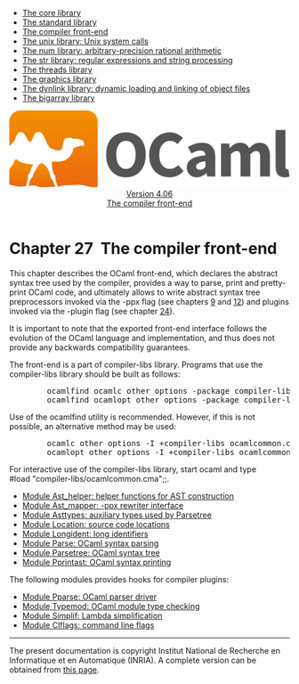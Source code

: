 <!-- ((! set title Manual !)) ((! set documentation !)) ((! set manual !)) ((! set nobreadcrumb !)) -->
<div class="manual content"><ul class="part_menu"><li><a href="core.html">The core library</a></li><li><a href="stdlib.html">The standard library</a></li><li class="active"><a href="parsing.html">The compiler front-end</a></li><li><a href="libunix.html">The unix library: Unix system calls</a></li><li><a href="libnum.html">The num library: arbitrary-precision rational arithmetic</a></li><li><a href="libstr.html">The str library: regular expressions and string processing</a></li><li><a href="libthreads.html">The threads library</a></li><li><a href="libgraph.html">The graphics library</a></li><li><a href="libdynlink.html">The dynlink library: dynamic loading and linking of object files</a></li><li><a href="libbigarray.html">The bigarray library</a></li></ul><header><nav class="toc brand"><a class="brand" href="https://ocaml.org/"><img src="colour-logo-gray.svg" class="svg" alt="OCaml"></a></nav><nav class="toc"><div class="toc_version"><a href="/docs" id="version-select">Version 4.06</a></div><div class="toc_title"><a href="#">The compiler front-end</a></div></nav></header>




<h1 class="chapter" id="sec553"><span>Chapter 27</span>&nbsp;&nbsp;The compiler front-end</h1>
<p> <a id="c:parsinglib"></a></p><p>This chapter describes the OCaml front-end, which declares the abstract
syntax tree used by the compiler, provides a way to parse, print
and pretty-print OCaml code, and ultimately allows to write abstract
syntax tree preprocessors invoked via the <span class="c003">-ppx</span> flag (see chapters&nbsp;<a href="comp.html#c%3Acamlc">9</a>
and&nbsp;<a href="native.html#c%3Anativecomp">12</a>) and plugins invoked via the <span class="c003">-plugin</span> flag
(see chapter&nbsp;<a href="plugins.html#c%3Aplugins">24</a>).</p><p>It is important to note that the exported front-end interface follows the evolution of the OCaml language and implementation, and thus does not provide <span class="c013">any</span> backwards compatibility guarantees.</p><p>The front-end is a part of <span class="c003">compiler-libs</span> library.
Programs that use the <span class="c003">compiler-libs</span> library should be built as follows:
</p><pre>        ocamlfind ocamlc <span class="c009">other options</span> -package compiler-libs.common <span class="c009">other files</span>
        ocamlfind ocamlopt <span class="c009">other options</span> -package compiler-libs.common <span class="c009">other files</span>
</pre><p>
Use of the <span class="c003">ocamlfind</span> utility is recommended. However, if this is not possible, an alternative method may be used:
</p><pre>        ocamlc <span class="c009">other options</span> -I +compiler-libs ocamlcommon.cma <span class="c009">other files</span>
        ocamlopt <span class="c009">other options</span> -I +compiler-libs ocamlcommon.cmxa <span class="c009">other files</span>
</pre><p>
For interactive use of the <span class="c003">compiler-libs</span> library, start <span class="c003">ocaml</span> and
type<br>
<span class="c003">#load "compiler-libs/ocamlcommon.cma";;</span>.</p><ul class="ftoc2"><li class="li-links">
<a href="../../api/4.06/Ast_helper.html">Module <span class="c003">Ast_helper</span>: helper functions for AST construction</a>
</li><li class="li-links"><a href="../../api/4.06/Ast_mapper.html">Module <span class="c003">Ast_mapper</span>: -ppx rewriter interface</a>
</li><li class="li-links"><a href="../../api/4.06/Asttypes.html">Module <span class="c003">Asttypes</span>: auxiliary types used by Parsetree</a>
</li><li class="li-links"><a href="../../api/4.06/Location.html">Module <span class="c003">Location</span>: source code locations</a>
</li><li class="li-links"><a href="../../api/4.06/Longident.html">Module <span class="c003">Longident</span>: long identifiers</a>
</li><li class="li-links"><a href="../../api/4.06/Parse.html">Module <span class="c003">Parse</span>: OCaml syntax parsing</a>
</li><li class="li-links"><a href="../../api/4.06/Parsetree.html">Module <span class="c003">Parsetree</span>: OCaml syntax tree</a>
</li><li class="li-links"><a href="../../api/4.06/Pprintast.html">Module <span class="c003">Pprintast</span>: OCaml syntax printing</a>
</li></ul><p>The following modules provides hooks for compiler plugins:
</p><ul class="ftoc2"><li class="li-links">
<a href="../../api/4.06/Pparse.html">Module <span class="c003">Pparse</span>: OCaml parser driver</a>
</li><li class="li-links"><a href="../../api/4.06/Typemod.html">Module <span class="c003">Typemod</span>:
OCaml module type checking</a>
</li><li class="li-links"><a href="../../api/4.06/Simplif.html">Module <span class="c003">Simplif</span>: Lambda simplification</a>
</li><li class="li-links"><a href="../../api/4.06/Clflags.html">Module <span class="c003">Clflags</span>: command line flags</a>
</li></ul>
<hr>





<div class="copyright">The present documentation is copyright Institut National de Recherche en Informatique et en Automatique (INRIA). A complete version can be obtained from <a href="http://caml.inria.fr/pub/docs/manual-ocaml/">this page</a>.</div></div>